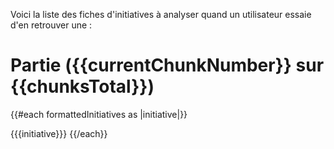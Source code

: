 Voici la liste des fiches d'initiatives à analyser quand un utilisateur essaie d'en retrouver une :

# Partie ({{currentChunkNumber}} sur {{chunksTotal}})

{{#each formattedInitiatives as |initiative|}}

{{{initiative}}}
{{/each}}
